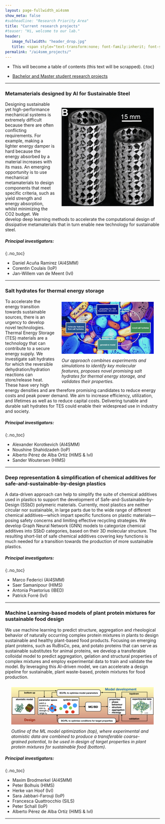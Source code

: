 ```yaml
---
layout: page-fullwidth_ai4smm 
show_meta: false
#subheadline: "Research Priority Area"
title: "Current research projects"
#teaser: "Hi, welcome to our lab."
header:
   image_fullwidth: "header_drop.jpg"
   title: <span style="text-transform:none; font-family:inherit; font-size:1.2em;">AI4SMM Research</span> <br>  <span style="text-transform:none; font-family:FontAwesome,Gill Sans; font-size:0.5em;">Artificial Intelligence for Sustainable Molecules and Materials</span>
permalink: "/ai4smm_projects/"
---
```


* This will become a table of contents (this text will be scrapped).
{:toc} 

* [Bachelor and Master student research projects](../ai4smm_students/)

---

###	Metamaterials designed by AI for Sustainable Steel

<img src="../images//ai4smm_project1.png"
     alt="Project1"
     style="float: right; margin: 20px; max-width: 300px; height: auto; " />


Designing sustainable yet high-performance mechanical systems is extremely difficult because
there are often conflicting requirements. For example, making a lighter energy damper is hard because the
energy absorbed by a material increases with its mass. An emerging opportunity is to use mechanical metamaterials to design components that meet specific criteria, such as yield strength and energy absorption, whilst minimizing the CO2 budget. We develop deep learning methods to accelerate the computational design of dissipative metamaterials that in turn enable new technology for sustainable steel.

##### Principal investigators:
{:.no_toc}
 * Daniel Acuña Ramirez (AI4SMM)
 * Corentin Coulais (IoP)
 *  Jan-Willem van de Meent (IvI)

---

### Salt hydrates for thermal energy storage  

<div style="float: right; max-width: 300px; margin: 0px 20px;">
  <a href="../images//ai4smm_project2.jpg"><img src="../images//ai4smm_project2.jpg"
     alt="Project2" style="margin: auto; max-width: 300px; height: auto; padding: 10px 0px 10px 0px;" />
  </a>
  <div>
    <i>Our approach combines experiments and simulations to identify key molecular features, proposes novel promising salt hydrates for thermal energy storage, and validates their properties.</i>
  </div>
</div>


To accelerate the energy transition towards sustainable sources, there is an urgency to develop novel technologies. Thermal Energy Storage (TES) materials are a technology that can contribute to a secure energy supply. We investigate salt hydrates for which the reversible dehydration/hydration reactions can store/release heat. These have very high energy densities and are therefore promising candidates to reduce energy costs and peak power demand. We aim to increase efficiency, utilization, and lifetimes as well as to reduce capital costs. Delivering tunable and durable salt hydrates for TES could enable their widespread use in industry and society.

##### Principal investigators:
{:.no_toc}
* Alexander Korotkevich (AI4SMM)
* Noushine Shahidzadeh (IoP)
* Alberto Pérez de Alba Ortíz (HIMS & IvI)
* Sander Woutersen (HIMS)

---

###	Deep representation & simplification of chemical additives for safe-and-sustainable-by-design plastics

A data-driven approach can help to simplify the suite of chemical additives used in plastics to support the development of Safe-and-Sustainable-by-Design (SSbD) polymeric materials. Currently, most plastics are neither circular nor sustainable, in large parts due to the wide range of different chemical additives—which impart specific functions on plastic materials—posing safety concerns and limiting effective recycling strategies. We develop Graph Neural Network (GNN) models to categorize chemical additives into SSbD categories, based on their 3D molecular structure. The resulting short-list of safe chemical additives covering key functions is much needed for a transition towards the production of more sustainable plastics. 

##### Principal investigators:
{:.no_toc}
* Marco Federici (AI4SMM)
* Saer Samanipour (HIMS)
* Antonia Praetorius (IBED)
* Patrick Forré (IvI)

---

###	Machine Learning-based models of plant protein mixtures for sustainable food design

We use machine learning to predict structure, aggregation and rheological behavior of naturally occurring complex protein mixtures in plants to design sustainable and healthy plant-based food products. Focusing on emerging plant proteins, such as RuBisCo, pea, and potato proteins that can serve as sustainable substitutes for animal proteins, we develop a transferable colloidal model to predict aggregation, gelation and structural properties of complex mixtures and employ experimental data to train and validate the model. By leveraging this AI-driven model, we can accelerate a design pipeline for sustainable, plant waste-based, protein mixtures for food production.

<div style="float: none;  width: auto; height: auto; margin: 0px 20px;">
<img src="../images//ai4smm_project4.png"  alt="Project4"  style="padding: 10px 0px 10px 0px; width: auto; height: auto; " />
  <div>
  <i>Outline of the ML model optimization (top), where experimental and atomistic data are combined to produce a transferable coarse-grained potential, to be used in design of target properties in plant protein mixtures for sustainable food (bottom)</i>.
  </div>
</div>

##### Principal investigators:
{:.no_toc}
* Maxim Brodmerkel (AI4SMM)
* Peter Bolhuis (HIMS)
* Herke van Hoof (IvI)
* Sara Jabbari-Farouji (IoP)
* Francesca Quattrocchio (SILS)
* Peter Schall (IoP)
* Alberto Pérez de Alba Ortíz (HIMS & IvI)

---
